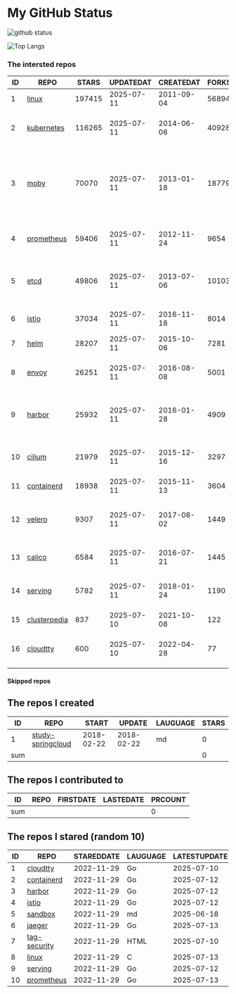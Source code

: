 # My GitHub Status

<img src="https://github-readme-stats-1.yihong0618.vercel.app/api?username=daoqingniu&show_icons=true&&&hide_title=true&count_private=true" alt="github status" />

![Top Langs](https://github-readme-stats-1.yihong0618.vercel.app/api/top-langs/?username=daoqingniu&layout=compact)

<!--START_SECTION:github_repos-->
### The intersted repos
| ID |                              REPO                               | STARS  | UPDATEDAT  | CREATEDAT  | FORKSCOUNT |                                                DESCRIPTIONS                                                |
|----|-----------------------------------------------------------------|--------|------------|------------|------------|------------------------------------------------------------------------------------------------------------|
|  1 | [linux](https://github.com/torvalds/linux)                      | 197415 | 2025-07-11 | 2011-09-04 |      56894 | Linux kernel source tree                                                                                   |
|  2 | [kubernetes](https://github.com/kubernetes/kubernetes)          | 116265 | 2025-07-11 | 2014-06-06 |      40928 | Production-Grade Container Scheduling and Management                                                       |
|  3 | [moby](https://github.com/moby/moby)                            |  70070 | 2025-07-11 | 2013-01-18 |      18779 | The Moby Project - a collaborative project for the container ecosystem to assemble container-based systems |
|  4 | [prometheus](https://github.com/prometheus/prometheus)          |  59406 | 2025-07-11 | 2012-11-24 |       9654 | The Prometheus monitoring system and time series database.                                                 |
|  5 | [etcd](https://github.com/etcd-io/etcd)                         |  49806 | 2025-07-11 | 2013-07-06 |      10103 | Distributed reliable key-value store for the most critical data of a distributed system                    |
|  6 | [istio](https://github.com/istio/istio)                         |  37034 | 2025-07-11 | 2016-11-18 |       8014 | Connect, secure, control, and observe services.                                                            |
|  7 | [helm](https://github.com/helm/helm)                            |  28207 | 2025-07-11 | 2015-10-06 |       7281 | The Kubernetes Package Manager                                                                             |
|  8 | [envoy](https://github.com/envoyproxy/envoy)                    |  26251 | 2025-07-11 | 2016-08-08 |       5001 | Cloud-native high-performance edge/middle/service proxy                                                    |
|  9 | [harbor](https://github.com/goharbor/harbor)                    |  25932 | 2025-07-11 | 2016-01-28 |       4909 | An open source trusted cloud native registry project that stores, signs, and scans content.                |
| 10 | [cilium](https://github.com/cilium/cilium)                      |  21979 | 2025-07-11 | 2015-12-16 |       3297 | eBPF-based Networking, Security, and Observability                                                         |
| 11 | [containerd](https://github.com/containerd/containerd)          |  18938 | 2025-07-11 | 2015-11-13 |       3604 | An open and reliable container runtime                                                                     |
| 12 | [velero](https://github.com/vmware-tanzu/velero)                |   9307 | 2025-07-11 | 2017-08-02 |       1449 | Backup and migrate Kubernetes applications and their persistent volumes                                    |
| 13 | [calico](https://github.com/projectcalico/calico)               |   6584 | 2025-07-11 | 2016-07-21 |       1445 | Cloud native networking and network security                                                               |
| 14 | [serving](https://github.com/knative/serving)                   |   5782 | 2025-07-11 | 2018-01-24 |       1190 | Kubernetes-based, scale-to-zero, request-driven compute                                                    |
| 15 | [clusterpedia](https://github.com/clusterpedia-io/clusterpedia) |    837 | 2025-07-10 | 2021-10-08 |        122 | The Encyclopedia of Kubernetes clusters                                                                    |
| 16 | [cloudtty](https://github.com/cloudtty/cloudtty)                |    600 | 2025-07-10 | 2022-04-28 |         77 | A Friendly Kubernetes CloudShell (Web Terminal) !                                                          |



#### Skipped repos
<!--END_SECTION:github_repos-->

<!--START_SECTION:my_github-->
## The repos I created
| ID  |                                 REPO                                 |   START    |   UPDATE   | LAUGUAGE | STARS |
|-----|----------------------------------------------------------------------|------------|------------|----------|-------|
|   1 | [study-springcloud](https://github.com/daoqingniu/study-springcloud) | 2018-02-22 | 2018-02-22 | md       |     0 |
| sum |                                                                      |            |            |          |     0 |

## The repos I contributed to
| ID  | REPO | FIRSTDATE | LASTEDATE | PRCOUNT |
|-----|------|-----------|-----------|---------|
| sum |      |           |           |       0 |

## The repos I stared (random 10)
| ID |                          REPO                          | STAREDDATE | LAUGUAGE | LATESTUPDATE |
|----|--------------------------------------------------------|------------|----------|--------------|
|  1 | [cloudtty](https://github.com/cloudtty/cloudtty)       | 2022-11-29 | Go       | 2025-07-10   |
|  2 | [containerd](https://github.com/containerd/containerd) | 2022-11-29 | Go       | 2025-07-12   |
|  3 | [harbor](https://github.com/goharbor/harbor)           | 2022-11-29 | Go       | 2025-07-12   |
|  4 | [istio](https://github.com/istio/istio)                | 2022-11-29 | Go       | 2025-07-12   |
|  5 | [sandbox](https://github.com/cncf/sandbox)             | 2022-11-29 | md       | 2025-06-18   |
|  6 | [jaeger](https://github.com/jaegertracing/jaeger)      | 2022-11-29 | Go       | 2025-07-13   |
|  7 | [tag-security](https://github.com/cncf/tag-security)   | 2022-11-29 | HTML     | 2025-07-10   |
|  8 | [linux](https://github.com/torvalds/linux)             | 2022-11-29 | C        | 2025-07-13   |
|  9 | [serving](https://github.com/knative/serving)          | 2022-11-29 | Go       | 2025-07-12   |
| 10 | [prometheus](https://github.com/prometheus/prometheus) | 2022-11-29 | Go       | 2025-07-13   |

<!--END_SECTION:my_github-->
